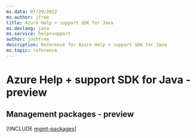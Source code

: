 ```yaml
---
ms.data: 07/29/2022
ms.author: jfree
title: Azure Help + support SDK for Java
ms.devlang: java
ms.service: help+support
author: joshfree
description: Reference for Azure Help + support SDK for Java
ms.topic: reference
---
```

# Azure Help + support SDK for Java - preview

## Management packages - preview
[!INCLUDE [mgmt-packages](help-+-support-mgmt-index.md)]
